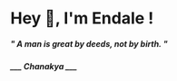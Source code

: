 <h1 title="head"> Hey 👋, I'm Endale !</h1>

**<h5><i>" A man is great by deeds, not by birth. "</i></h5>**

*<b>___ Chanakya ___</b>*
